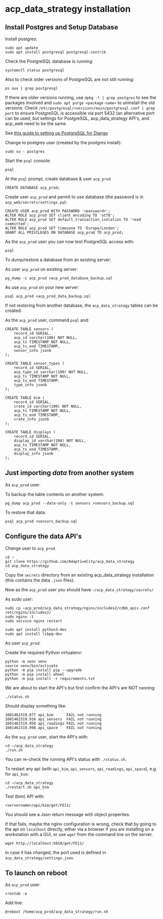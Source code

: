 # acp_data_strategy installation

## Install Postgres and Setup Database

Install postgres:

```
sudo apt update
sudo apt install postgresql postgresql-contrib
```

Check the PostgreSQL database is running:
```
systemctl status postgresql
```
Also to check older versions of PostgreSQL are not still running:
```
ps aux | grep postgresql
```
If there are older versions running, use `dpkg -l | grep postgres` to see the packages involved and `sudo apt purge <package-name>`
to uninstall the old versions. Check `/etc/postgresql/<version>/main/postgresql.conf | grep port` to ensure PostgreSQL is accessible
via port 5432 (an alternative port can be used, but settings for PostgreSQL, acp_data_strategy API's, and acp_web need to be the
same.

See [this guide to setting up PostgreSQL for Django](https://www.digitalocean.com/community/tutorials/how-to-use-postgresql-with-your-django-application-on-ubuntu-14-04)

Change to postgres user (created by the postgres install):
```
sudo su - postgres
```
Start the `psql` console:
```
psql
```
At the `psql` prompt, create database & user `acp_prod`
```
CREATE DATABASE acp_prod;
```
Create user `acp_prod` and permit to use database (the password is in `acp_web/secrets/settings.py`):
```
CREATE USER acp_prod WITH PASSWORD '<password>';
ALTER ROLE acp_prod SET client_encoding TO 'utf8';
ALTER ROLE acp_prod SET default_transaction_isolation TO 'read committed';
ALTER ROLE acp_prod SET timezone TO 'Europe/London';
GRANT ALL PRIVILEGES ON DATABASE acp_prod TO acp_prod;
```
As the `acp_prod` user you can now test PostgreSQL access with:
```
psql
```

To dump/restore a database from an existing server:

As user `acp_prod` on existing server:
```
pg_dump -c acp_prod >acp_prod_database_backup.sql
```
As use `acp_prod` on your new server:
```
psql acp_prod <acp_prod_data_backup.sql
```

If not restoring from another database, the `acp_data_strategy` tables can be created:

As the `acp_prod` user, command `psql` and:
```
CREATE TABLE sensors (
    record_id SERIAL,
    acp_id varchar(100) NOT NULL,
    acp_ts TIMESTAMP NOT NULL,
    acp_ts_end TIMESTAMP,
    sensor_info jsonb
);

CREATE TABLE sensor_types (
    record_id SERIAL,
    acp_type_id varchar(100) NOT NULL,
    acp_ts TIMESTAMP NOT NULL,
    acp_ts_end TIMESTAMP,
    type_info jsonb
);

CREATE TABLE bim (
    record_id SERIAL,
    crate_id varchar(100) NOT NULL,
    acp_ts TIMESTAMP NOT NULL,
    acp_ts_end TIMESTAMP,
    crate_info jsonb
);

CREATE TABLE displays (
    record_id SERIAL,
    display_id varchar(100) NOT NULL,
    acp_ts TIMESTAMP NOT NULL,
    acp_ts_end TIMESTAMP,
    display_info jsonb
);
```

## Just importing *data* from another system

As `acp_prod` user:

To backup the table contents on another system:
```
pg_dump acp_prod --data-only -t sensors >sensors_backup.sql
```
To restore that data:
```
psql acp_prod <sensors_backup.sql
```

## Configure the data API's

Change user to `acp_prod`.

```
cd ~
git clone https://github.com/AdaptiveCity/acp_data_strategy
cd acp_data_strategy
```

Copy the `secrets` directory from an existing acp_data_strategy installation (this contains the data `.json` files).

Now as the `acp_prod` user you should have `~/acp_data_strategy/secrets/`

As sudo user:
```
sudo cp ~acp_prod/acp_data_strategy/nginx/includes2/cdbb_apis.conf /etc/nginx/includes2/
sudo nginx -t
sudo service nginx restart
```

```
sudo apt install python3-dev
sudo apt install libpq-dev
```

As user `acp_prod`:

Create the required Python virtualenv:
```
python -m venv venv
source venv/bin/activate
python -m pip install pip --upgrade
python -m pip install wheel
python -m pip install -r requirements.txt
```

We are about to start the API's but first confirm the API's are NOT running:
```
./status.sh
```
Should display something like:
```
1601462319.877 api_bim      FAIL not running
1601462319.918 api_sensors  FAIL not running
1601462319.958 api_readings FAIL not running
1601462319.998 api_space    FAIL not running
```
As the `acp_prod` user, start the API's with:
```
cd ~/acp_data_strategy
./run.sh
```
You can re-check the running API's status with `./status.sh`.

To restart any api (with `api_bim`, `api_sensors`, `api_readings`, `api_space`), e.g. for `api_bim`:
```
cd ~/acp_data_strategy
./restart.sh api_bim
```

Test (bim) API with:
```
<servername>/api/bim/get/FE11/
```
You should see a Json return message with object properties.

If that fails, maybe the nginx configuration is wrong, check that by going to the api on `localhost` directly, either
via a browser if you are installing on a workstation with a GUI, or use `wget` from the command line on the server.
```
wget http://localhost:5010/get/FE11/
```
In case it has changed, the port used is defined in `acp_data_strategy/settings.json`.

## To launch on reboot

As `acp_prod` user:
```
crontab -e
```

Add line:
```
@reboot /home/acp_prod/acp_data_strategy/run.sh
```
